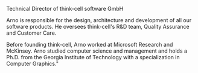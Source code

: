 Technical Director of think-cell software GmbH

Arno is responsible for the design, architecture and development of all our software products. He oversees think-cell's R&D team, Quality Assurance and Customer Care.

Before founding think-cell, Arno worked at Microsoft Research and McKinsey. Arno studied computer science and management and holds a Ph.D. from the Georgia Institute of Technology with a specialization in Computer Graphics."
